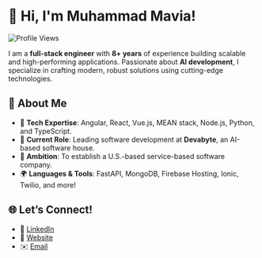 # 👋 Hi, I'm Muhammad Mavia!  
![Profile Views](https://komarev.com/ghpvc/?username=MuhammadMavia&color=blue)

I am a **full-stack engineer** with **8+ years** of experience building scalable and high-performing applications. Passionate about **AI development**, I specialize in crafting modern, robust solutions using cutting-edge technologies. 

## 🚀 About Me
- 🔧 **Tech Expertise**: Angular, React, Vue.js, MEAN stack, Node.js, Python, and TypeScript.  
- 💼 **Current Role**: Leading software development at **Devabyte**, an AI-based software house.  
- 🌟 **Ambition**: To establish a U.S.-based service-based software company.  
- 🌍 **Languages & Tools**: FastAPI, MongoDB, Firebase Hosting, Ionic, Twilio, and more!  

## 🌐 Let’s Connect!  
- 🔗 [LinkedIn](https://www.linkedin.com/in/muhammadmavia/)  
- 🌟 [Website](https://www.muhammadmavia.com)  
- ✉️ [Email](mailto:muhammadmavia172@gmail.com)  
